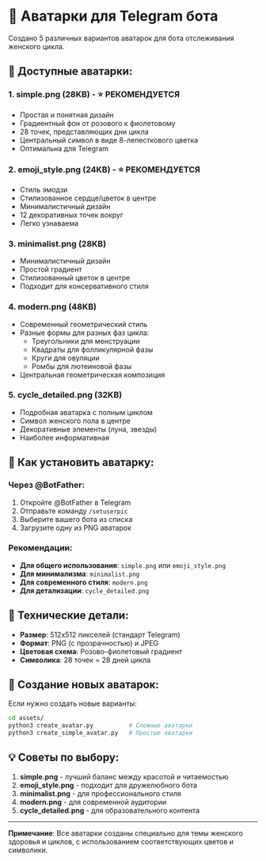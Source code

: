 # 🎨 Аватарки для Telegram бота

Создано 5 различных вариантов аватарок для бота отслеживания женского цикла.

## 📁 Доступные аватарки:

### 1. **simple.png** (28KB) - ⭐ РЕКОМЕНДУЕТСЯ
- Простая и понятная дизайн
- Градиентный фон от розового к фиолетовому
- 28 точек, представляющих дни цикла
- Центральный символ в виде 8-лепесткового цветка
- Оптимальна для Telegram

### 2. **emoji_style.png** (24KB) - ⭐ РЕКОМЕНДУЕТСЯ
- Стиль эмодзи
- Стилизованное сердце/цветок в центре
- Минималистичный дизайн
- 12 декоративных точек вокруг
- Легко узнаваема

### 3. **minimalist.png** (28KB)
- Минималистичный дизайн
- Простой градиент
- Стилизованный цветок в центре
- Подходит для консервативного стиля

### 4. **modern.png** (48KB)
- Современный геометрический стиль
- Разные формы для разных фаз цикла:
  - Треугольники для менструации
  - Квадраты для фолликулярной фазы
  - Круги для овуляции
  - Ромбы для лютеиновой фазы
- Центральная геометрическая композиция

### 5. **cycle_detailed.png** (32KB)
- Подробная аватарка с полным циклом
- Символ женского пола в центре
- Декоративные элементы (луна, звезды)
- Наиболее информативная

## 🚀 Как установить аватарку:

### Через @BotFather:
1. Откройте @BotFather в Telegram
2. Отправьте команду `/setuserpic`
3. Выберите вашего бота из списка
4. Загрузите одну из PNG аватарок

### Рекомендации:
- **Для общего использования**: `simple.png` или `emoji_style.png`
- **Для минимализма**: `minimalist.png`
- **Для современного стиля**: `modern.png`
- **Для детализации**: `cycle_detailed.png`

## 🎨 Технические детали:

- **Размер**: 512x512 пикселей (стандарт Telegram)
- **Формат**: PNG (с прозрачностью) и JPEG
- **Цветовая схема**: Розово-фиолетовый градиент
- **Символика**: 28 точек = 28 дней цикла

## 🔄 Создание новых аватарок:

Если нужно создать новые варианты:

```bash
cd assets/
python3 create_avatar.py          # Сложные аватарки
python3 create_simple_avatar.py   # Простые аватарки
```

## 💡 Советы по выбору:

1. **simple.png** - лучший баланс между красотой и читаемостью
2. **emoji_style.png** - подходит для дружелюбного бота
3. **minimalist.png** - для профессионального стиля
4. **modern.png** - для современной аудитории
5. **cycle_detailed.png** - для образовательного контента

---

**Примечание**: Все аватарки созданы специально для темы женского здоровья и циклов, с использованием соответствующих цветов и символики.
